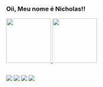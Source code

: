 ### Oii, Meu nome é Nicholas!!
 <div>
  <a href="https://github.com/nicholasgdml">
  <img height="120em" src="https://github-readme-stats.vercel.app/api?username=nicholasgdml&show_icons=true&theme=tokyonight&include_all_commits=true&count_private=true"/>
  <img height="120em" src="https://github-readme-stats.vercel.app/api/top-langs/?username=nicholasgdml&layout=compact&langs_count=7&theme=tokyonight"/>
</div>
 
 ##
 
<div> 
  <a href="https://api.whatsapp.com/send?phone=5511955409118" target="_blank"><img src="https://img.shields.io/badge/WhatsApp-25D366?style=for-the-badge&logo=whatsapp&logoColor=white" target="_blank"></a>
  <a href="https://instagram.com/nicholasgdml" target="_blank"><img src="https://img.shields.io/badge/-Instagram-%23E4405F?style=for-the-badge&logo=instagram&logoColor=white" target="_blank"></a>
  <a href = "mailto:nicholasgdml@gmail.com"><img src="https://img.shields.io/badge/-Gmail-%23333?style=for-the-badge&logo=gmail&logoColor=white" target="_blank"></a>
  <a href="https://www.linkedin.com/in/nicholasgdml/" target="_blank"><img src="https://img.shields.io/badge/-LinkedIn-%230077B5?style=for-the-badge&logo=linkedin&logoColor=white" target="_blank"></a> 
 </div>
